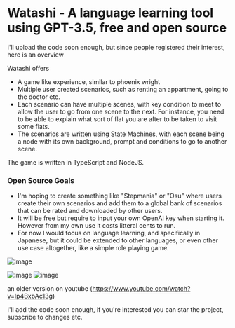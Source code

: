 # Watashi - A language learning tool using GPT-3.5, free and open source

I'll upload the code soon enough, but since people registered their interest, here is an overview

Watashi offers
- A game like experience, similar to phoenix wright
- Multiple user created scenarios, such as renting an appartment, going to the doctor etc.
- Each scenario can have multiple scenes, with key condition to meet to allow the user to go from one scene to the next. For instance, you need to be able to explain what sort of flat you are after to be taken to visit some flats.
- The scenarios are written using State Machines, with each scene being a node with its own background, prompt and conditions to go to another scene.

The game is written in TypeScript and NodeJS.

### Open Source Goals
- I'm hoping to create something like "Stepmania" or "Osu" where users create their own scenarios and add them to a global bank of scenarios that can be rated and downloaded by other users.
- It will be free but require to input your own OpenAI key when starting it. However from my own use it costs litteral cents to run.
- For now I would focus on language learning, and specifically in Japanese, but it could be extended to other languages, or even other use case altogether, like a simple role playing game.

![image](https://github.com/johanlajili/watashi/assets/1099219/d13e1e9e-a99e-4e89-b90b-ca21789e5b30)

![image](https://github.com/johanlajili/watashi/assets/1099219/24a71054-bb22-4100-a4b3-6908549a9f16)
![image](https://github.com/johanlajili/watashi/assets/1099219/c6a86077-b1d8-4401-a4f9-88c1dd0757f3)


an older version on youtube (https://www.youtube.com/watch?v=Ip4BxbAc13g)

I'll add the code soon enough, if you're interested you can star the project, subscribe to changes etc.
